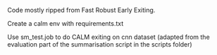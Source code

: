 Code mostly ripped from Fast Robust Early Exiting.

Create a calm env with requirements.txt

Use sm_test.job to do CALM exiting on cnn dataset (adapted from the evaluation part of the summarisation script in the scripts folder)